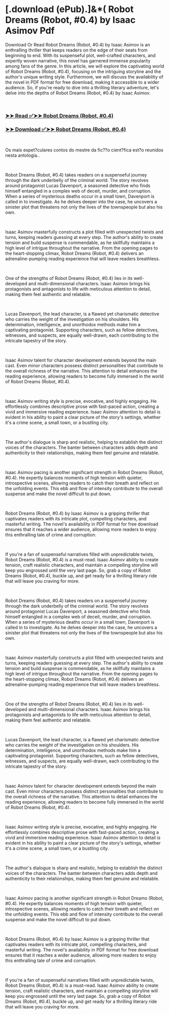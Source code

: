 # [.download (ePub).]&*( Robot Dreams (Robot, #0.4) by Isaac Asimov Pdf

<p>Download Or Read Robot Dreams (Robot, #0.4) by Isaac Asimov is an enthralling thriller that keeps readers on the edge of their seats from beginning to end. With its suspenseful plot, well-crafted characters, and expertly woven narrative, this novel has garnered immense popularity among fans of the genre. In this article, we will explore the captivating world of Robot Dreams (Robot, #0.4), focusing on the intriguing storyline and the author's unique writing style. Furthermore, we will discuss the availability of the novel in PDF format for free download, making it accessible to a wider audience. So, if you're ready to dive into a thrilling literary adventure, let's delve into the depths of Robot Dreams (Robot, #0.4) by Isaac Asimov.</p>
<p>&nbsp;</p>

### [➤➤ Read ✅➤➤ Robot Dreams (Robot, #0.4)](https://realpdfbooksdrive.blogspot.com/id/41818)

### [➤➤ Download ✅➤➤ Robot Dreams (Robot, #0.4)](https://realpdfbooksdrive.blogspot.com/id/41818)

<p>&nbsp;</p>
<p>Os mais espet?culares contos do mestre da fic??o cient?fica est?o reunidos nesta antologia..</p>
<p>&nbsp;</p>
<p>Robot Dreams (Robot, #0.4) takes readers on a suspenseful journey through the dark underbelly of the criminal world. The story revolves around protagonist Lucas Davenport, a seasoned detective who finds himself entangled in a complex web of deceit, murder, and corruption. When a series of mysterious deaths occur in a small town, Davenport is called in to investigate. As he delves deeper into the case, he uncovers a sinister plot that threatens not only the lives of the townspeople but also his own.</p>
<p>&nbsp;</p>
<p>Isaac Asimov masterfully constructs a plot filled with unexpected twists and turns, keeping readers guessing at every step. The author's ability to create tension and build suspense is commendable, as he skillfully maintains a high level of intrigue throughout the narrative. From the opening pages to the heart-stopping climax, Robot Dreams (Robot, #0.4) delivers an adrenaline-pumping reading experience that will leave readers breathless.</p>
<p>&nbsp;</p>
<p>One of the strengths of Robot Dreams (Robot, #0.4) lies in its well-developed and multi-dimensional characters. Isaac Asimov brings his protagonists and antagonists to life with meticulous attention to detail, making them feel authentic and relatable.</p>
<p>&nbsp;</p>
<p>Lucas Davenport, the lead character, is a flawed yet charismatic detective who carries the weight of the investigation on his shoulders. His determination, intelligence, and unorthodox methods make him a captivating protagonist. Supporting characters, such as fellow detectives, witnesses, and suspects, are equally well-drawn, each contributing to the intricate tapestry of the story.</p>
<p>&nbsp;</p>
<p>Isaac Asimov talent for character development extends beyond the main cast. Even minor characters possess distinct personalities that contribute to the overall richness of the narrative. This attention to detail enhances the reading experience, allowing readers to become fully immersed in the world of Robot Dreams (Robot, #0.4).</p>
<p>&nbsp;</p>
<p>Isaac Asimov writing style is precise, evocative, and highly engaging. He effortlessly combines descriptive prose with fast-paced action, creating a vivid and immersive reading experience. Isaac Asimov attention to detail is evident in his ability to paint a clear picture of the story's settings, whether it's a crime scene, a small town, or a bustling city.</p>
<p>&nbsp;</p>
<p>The author's dialogue is sharp and realistic, helping to establish the distinct voices of the characters. The banter between characters adds depth and authenticity to their relationships, making them feel genuine and relatable.</p>
<p>&nbsp;</p>
<p>Isaac Asimov pacing is another significant strength in Robot Dreams (Robot, #0.4). He expertly balances moments of high tension with quieter, introspective scenes, allowing readers to catch their breath and reflect on the unfolding events. This ebb and flow of intensity contribute to the overall suspense and make the novel difficult to put down.</p>
<p>&nbsp;</p>
<p>Robot Dreams (Robot, #0.4) by Isaac Asimov is a gripping thriller that captivates readers with its intricate plot, compelling characters, and masterful writing. The novel's availability in PDF format for free download ensures that it reaches a wider audience, allowing more readers to enjoy this enthralling tale of crime and corruption.</p>
<p>&nbsp;</p>
<p>If you're a fan of suspenseful narratives filled with unpredictable twists, Robot Dreams (Robot, #0.4) is a must-read. Isaac Asimov ability to create tension, craft realistic characters, and maintain a compelling storyline will keep you engrossed until the very last page. So, grab a copy of Robot Dreams (Robot, #0.4), buckle up, and get ready for a thrilling literary ride that will leave you craving for more.</p>
<p>&nbsp;</p>
<p>Robot Dreams (Robot, #0.4) takes readers on a suspenseful journey through the dark underbelly of the criminal world. The story revolves around protagonist Lucas Davenport, a seasoned detective who finds himself entangled in a complex web of deceit, murder, and corruption. When a series of mysterious deaths occur in a small town, Davenport is called in to investigate. As he delves deeper into the case, he uncovers a sinister plot that threatens not only the lives of the townspeople but also his own.</p>
<p>&nbsp;</p>
<p>Isaac Asimov masterfully constructs a plot filled with unexpected twists and turns, keeping readers guessing at every step. The author's ability to create tension and build suspense is commendable, as he skillfully maintains a high level of intrigue throughout the narrative. From the opening pages to the heart-stopping climax, Robot Dreams (Robot, #0.4) delivers an adrenaline-pumping reading experience that will leave readers breathless.</p>
<p>&nbsp;</p>
<p>One of the strengths of Robot Dreams (Robot, #0.4) lies in its well-developed and multi-dimensional characters. Isaac Asimov brings his protagonists and antagonists to life with meticulous attention to detail, making them feel authentic and relatable.</p>
<p>&nbsp;</p>
<p>Lucas Davenport, the lead character, is a flawed yet charismatic detective who carries the weight of the investigation on his shoulders. His determination, intelligence, and unorthodox methods make him a captivating protagonist. Supporting characters, such as fellow detectives, witnesses, and suspects, are equally well-drawn, each contributing to the intricate tapestry of the story.</p>
<p>&nbsp;</p>
<p>Isaac Asimov talent for character development extends beyond the main cast. Even minor characters possess distinct personalities that contribute to the overall richness of the narrative. This attention to detail enhances the reading experience, allowing readers to become fully immersed in the world of Robot Dreams (Robot, #0.4).</p>
<p>&nbsp;</p>
<p>Isaac Asimov writing style is precise, evocative, and highly engaging. He effortlessly combines descriptive prose with fast-paced action, creating a vivid and immersive reading experience. Isaac Asimov attention to detail is evident in his ability to paint a clear picture of the story's settings, whether it's a crime scene, a small town, or a bustling city.</p>
<p>&nbsp;</p>
<p>The author's dialogue is sharp and realistic, helping to establish the distinct voices of the characters. The banter between characters adds depth and authenticity to their relationships, making them feel genuine and relatable.</p>
<p>&nbsp;</p>
<p>Isaac Asimov pacing is another significant strength in Robot Dreams (Robot, #0.4). He expertly balances moments of high tension with quieter, introspective scenes, allowing readers to catch their breath and reflect on the unfolding events. This ebb and flow of intensity contribute to the overall suspense and make the novel difficult to put down.</p>
<p>&nbsp;</p>
<p>Robot Dreams (Robot, #0.4) by Isaac Asimov is a gripping thriller that captivates readers with its intricate plot, compelling characters, and masterful writing. The novel's availability in PDF format for free download ensures that it reaches a wider audience, allowing more readers to enjoy this enthralling tale of crime and corruption.</p>
<p>&nbsp;</p>
<p>If you're a fan of suspenseful narratives filled with unpredictable twists, Robot Dreams (Robot, #0.4) is a must-read. Isaac Asimov ability to create tension, craft realistic characters, and maintain a compelling storyline will keep you engrossed until the very last page. So, grab a copy of Robot Dreams (Robot, #0.4), buckle up, and get ready for a thrilling literary ride that will leave you craving for more.</p>
<p>&nbsp;</p>
